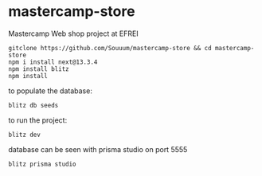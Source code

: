 # mastercamp-store
Mastercamp Web shop project at EFREI


```
gitclone https://github.com/Souuum/mastercamp-store && cd mastercamp-store
npm i install next@13.3.4
npm install blitz
npm install
```

to populate the database:

```
blitz db seeds
```

to run the project:

```
blitz dev
```

database can be seen with prisma studio on port 5555

```
blitz prisma studio
```
